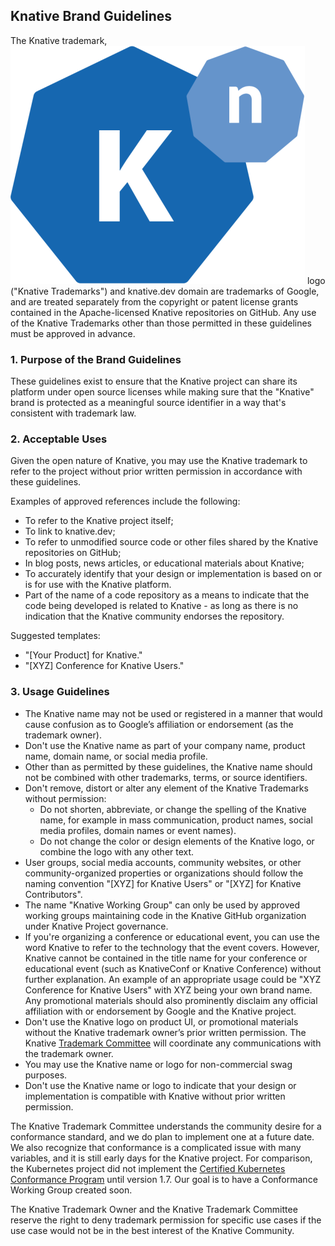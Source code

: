 ## Knative Brand Guidelines

The Knative trademark, ![Knative Logo](icons/logo.svg "The Knative Logo")
logo ("Knative Trademarks") and knative.dev domain are trademarks of Google,
and are treated separately from the copyright or patent license grants
contained in the Apache-licensed Knative repositories on GitHub. Any use of
the Knative Trademarks other than those permitted in these guidelines must be
approved in advance. 

### 1. Purpose of the Brand Guidelines

These guidelines exist to ensure that the Knative project can share its
platform under open source licenses while making sure that the "Knative" brand
is protected as a meaningful source identifier in a way that's consistent with
trademark law. 

### 2. Acceptable Uses

Given the open nature of Knative, you may use the Knative trademark to refer
to the project without prior written permission in accordance with these
guidelines.

Examples of approved references include the following:

* To refer to the Knative project itself;
* To link to knative.dev;
* To refer to unmodified source code or other files shared by the Knative
  repositories on GitHub;
* In blog posts, news articles, or educational materials about Knative;
* To accurately identify that your design or implementation is based on or is
  for use with the Knative platform.
* Part of the name of a code repository as a means to indicate that the code
  being developed is related to Knative - as long as there is no indication
  that the Knative community endorses the repository.

Suggested templates: 

* "[Your Product] for Knative."
* "[XYZ] Conference for Knative Users."

### 3. Usage Guidelines

* The Knative name may not be used or registered in a manner that would cause
  confusion as to Google’s affiliation or endorsement (as the trademark owner).
* Don't use the Knative name as part of your company name, product name,
  domain name, or social media profile.
* Other than as permitted by these guidelines, the Knative name should not be
  combined with other trademarks, terms, or source identifiers.
* Don't remove, distort or alter any element of the Knative Trademarks without
  permission:
  * Do not shorten, abbreviate, or change the spelling of the Knative name,
    for example in mass communication, product names, social media profiles,
	domain names or event names).
  * Do not change the color or design elements of the Knative logo, or
    combine the logo with any other text.
* User groups, social media accounts, community websites, or other
  community-organized properties or organizations should follow the naming
  convention "[XYZ] for Knative Users" or "[XYZ] for Knative Contributors". 
* The name "Knative Working Group" can only be used by approved working groups
  maintaining code in the Knative GitHub organization under Knative Project
  governance.
* If you're organizing a conference or educational event, you can use the
  word Knative to refer to the technology that the event covers. However,
  Knative cannot be contained in the title name for your conference or
  educational event (such as KnativeConf or Knative Conference) without
  further explanation. An example of an appropriate usage could be "XYZ
  Conference for Knative Users" with XYZ being your own brand name. Any
  promotional materials should also prominently disclaim any official
  affiliation with or endorsement by Google and the Knative project.
* Don't use the Knative logo on product UI, or promotional materials without
  the Knative trademark owner’s  prior written permission. The Knative
  [Trademark Committee](https://github.com/knative/community/blob/main/TRADEMARK-COMMITTEE.md#getting-in-touch)
  will coordinate any communications with the trademark owner.
* You may use the Knative name or logo for non-commercial swag purposes.
* Don't use the Knative name or logo to indicate that your design or
  implementation is compatible with Knative without prior written permission. 

The Knative Trademark Committee understands the community desire for a
conformance standard, and we do plan to implement one at a future date. We
also recognize that conformance is a complicated issue with many variables,
and it is still early days for the Knative project. For comparison, the
Kubernetes project did not implement the [Certified Kubernetes Conformance
Program](https://github.com/cncf/k8s-conformance) until version 1.7. Our goal
is to have a Conformance Working Group created soon.

The Knative Trademark Owner and the Knative Trademark Committee reserve the
right to deny trademark permission for specific use cases if the use case
would not be in the best interest of the Knative Community.
